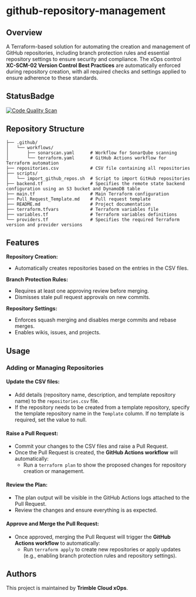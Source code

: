 # github-repository-management
## Overview
A Terraform-based solution for automating the creation and management of GitHub repositories, including branch protection rules and essential repository settings to ensure security and compliance. The xOps control **XC-SCM-02 Version Control Best Practices** are automatically enforced during repository creation, with all required checks and settings applied to ensure adherence to these standards.

## StatusBadge
[![Code Quality Scan](https://github.com/Trimble-xOps/github-repository-management/actions/workflows/sonarscan.yaml/badge.svg?branch=main)](https://github.com/Trimble-xOps/github-repository-management/actions/workflows/sonarscan.yaml)

## Repository Structure
```
├── .github/
│   └── workflows/
│       ├── sonarscan.yaml      # Workflow for SonarQube scanning
│       └── terraform.yaml      # GitHub Actions workflow for Terraform automation
├── repositories.csv            # CSV file containing all repositories
├── scripts/
│   └── import_github_repos.sh  # Script to import GitHub repositories
├── backend.tf                  # Specifies the remote state backend configuration using an S3 bucket and DynamoDB table
├── main.tf                     # Main Terraform configuration
├── Pull_Request_Template.md    # Pull request template
├── README.md                   # Project documentation
├── terraform.tfvars            # Terraform variables file
├── variables.tf                # Terraform variables definitions
└── providers.tf                # Specifies the required Terraform version and provider versions
```

## Features
**Repository Creation:**
- Automatically creates repositories based on the entries in the CSV files.

**Branch Protection Rules:**
- Requires at least one approving review before merging.
- Dismisses stale pull request approvals on new commits.

**Repository Settings:**
- Enforces squash merging and disables merge commits and rebase merges.
- Enables wikis, issues, and projects.

## Usage  

### Adding or Managing Repositories  

#### Update the CSV files:  
- Add details (repository name, description, and template repository name) to the `repositories.csv` file.
- If the repository needs to be created from a template repository, specify the template repository name in the `Template` column. If no template is required, set the value to null.

#### Raise a Pull Request:  
- Commit your changes to the CSV files and raise a Pull Request.  
- Once the Pull Request is created, the **GitHub Actions workflow** will automatically:  
  - Run a `terraform plan` to show the proposed changes for repository creation or management.  

#### Review the Plan:  
- The plan output will be visible in the GitHub Actions logs attached to the Pull Request.  
- Review the changes and ensure everything is as expected.  

#### Approve and Merge the Pull Request:  
- Once approved, merging the Pull Request will trigger the **GitHub Actions workflow** to automatically:  
  - Run `terraform apply` to create new repositories or apply updates (e.g., enabling branch protection rules and repository settings).  

## Authors
This project is maintained by **Trimble Cloud xOps**.
